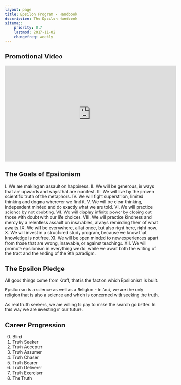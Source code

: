 ```yaml
---
layout: page
title: Epsilon Program - Handbook
description: The Epsilon Handbook
sitemap:
    priority: 0.7
    lastmod: 2017-11-02
    changefreq: weekly
---
```

## Promotional Video
<p align="center"><iframe width="560" height="315" src="https://www.youtube.com/embed/LpJXzvrRKT8?rel=0&amp;showinfo=0" frameborder="0" allow="autoplay; encrypted-media" allowfullscreen></iframe></p>

## The Goals of Epsilonism
I. We are making an assault on happiness.
II. We will be generous, in ways that are upwards and ways that are manifest.
III. We will live by the proven scientific truth of the metaphors.
IV. We will fight superstition, limited thinking and dogma wherever we find it.
V. We will be clear thinking, independent minded and do exactly what we are told.
VI. We will practice science by not doubting.
VII. We will display infinite power by closing out those with doubt with our life choices.
VIII. We will practice kindness and mercy by a relentless assault on insavables, always reminding them of what awaits.
IX. We will be everywhere, all at once, but also right here, right now.
X. We will invest in a structured study program, because we know that knowledge is not free.
XI. We will be open minded to new experiences apart from those that are wrong, insavable, or against teachings.
XII. We will promote epsilonism in everything we do, while we await both the writing of the tract and the ending of the 9th paradigm.


## The Epsilon Pledge
<div class="box">
  <p>
  All good things come from Kraff, that is the fact on which Epsilonism is built.

Epsilonism is a science as well as a Religion - in fact, we are the only religion that is also a science and which is concerned with seeking the truth.

As real truth seekers, we are willing to pay to make the search go better. In this way we are investing in our future.
  </p>
</div>

## Career Progression
0. Blind
1. Truth Seeker
2. Truth Accepter
3. Truth Assumer
4. Truth Chaser
5. Truth Bearer
6. Truth Deliverer
7. Truth Exerciser
8. The Truth
